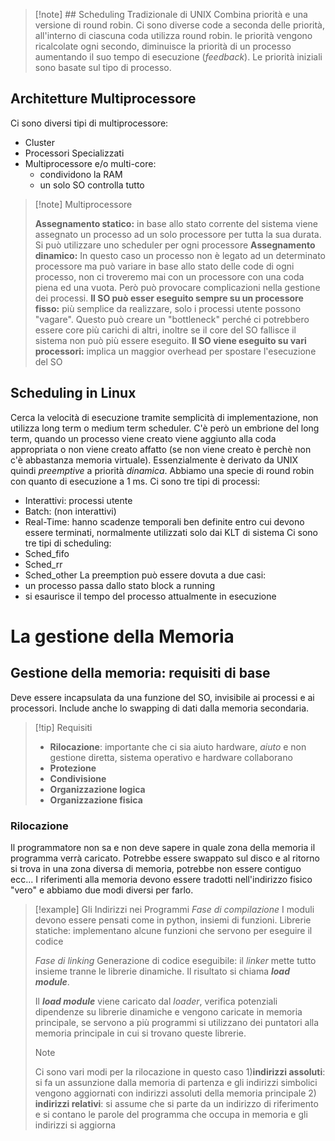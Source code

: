 >[!note] ## Scheduling Tradizionale di UNIX
> Combina priorità e una versione di round robin. Ci sono diverse code a seconda delle priorità, all'interno di ciascuna coda utilizza round robin. le priorità vengono ricalcolate ogni secondo, diminuisce la priorità di un processo aumentando il suo tempo di esecuzione (*feedback*).
> Le priorità iniziali sono basate sul tipo di processo.

## Architetture Multiprocessore
Ci sono diversi tipi di multiprocessore:
- Cluster
- Processori Specializzati
- Multiprocessore e/o multi-core:
	- condividono la RAM
	- un solo SO controlla tutto

>[!note] Multiprocessore
>
>**Assegnamento statico:**
>in base allo stato corrente del sistema viene assegnato un processo ad un solo processore per tutta la sua durata. Si può utilizzare uno scheduler per ogni processore
>**Assegnamento dinamico:**
>In questo caso un processo non è legato ad un determinato processore ma può variare in base allo stato delle code di ogni processo, non ci troveremo mai con un processore con una coda piena ed una vuota. Però può provocare complicazioni nella gestione  dei processi.
>**Il SO può esser eseguito sempre su un processore fisso:**
>più semplice da realizzare, solo i processi utente possono "vagare". Questo può creare un "bottleneck" perché ci potrebbero essere core più carichi di altri, inoltre se il core del SO fallisce il sistema non può più essere eseguito.
>**Il SO viene eseguito su vari processori:**
>implica un maggior overhead per spostare l'esecuzione del SO

## Scheduling in Linux
Cerca la velocità di esecuzione tramite semplicità di implementazione, non utilizza long term o medium term scheduler. 
C'è però un embrione del long term, quando un processo viene creato viene aggiunto alla coda appropriata o non viene creato affatto (se non viene creato è perchè non c'è abbastanza memoria virtuale).
Essenzialmente è derivato da UNIX quindi *preemptive* a priorità *dinamica*. Abbiamo una specie di round robin con quanto di esecuzione a 1 ms.
Ci sono tre tipi di processi:
- Interattivi: processi utente
- Batch: (non interattivi)
- Real-Time: hanno scadenze temporali ben definite entro cui devono essere terminati, normalmente utilizzati solo dai KLT di sistema
Ci sono tre tipi di scheduling:
- Sched_fifo
- Sched_rr
- Sched_other
La preemption può essere dovuta a due casi:
- un processo passa dallo stato block a running
- si esaurisce il tempo del processo attualmente in esecuzione

# La gestione della Memoria
## Gestione della memoria: requisiti di base
Deve essere incapsulata da una funzione del SO, invisibile ai processi e ai processori. Include anche lo swapping di dati dalla memoria secondaria.
>[!tip] Requisiti
>- **Rilocazione**: importante che ci sia aiuto hardware, *aiuto* e non gestione diretta, sistema operativo e hardware collaborano
>- **Protezione**
>- **Condivisione**
>- **Organizzazione logica**
>- **Organizzazione fisica**

### Rilocazione
Il programmatore non sa e non deve sapere in quale zona della memoria il programma verrà caricato. Potrebbe essere swappato sul disco e al ritorno si trova in una zona diversa di memoria, potrebbe non essere contiguo ecc...
I riferimenti alla memoria devono essere tradotti nell'indirizzo fisico "vero" e abbiamo due modi diversi per farlo.

>[!example] Gli Indirizzi nei Programmi
*Fase di compilazione*
I moduli devono essere pensati come in python, insiemi di funzioni.
Librerie statiche: implementano alcune funzioni che servono per eseguire il codice
>
>*Fase di linking*
>Generazione di codice eseguibile: il *linker* mette tutto insieme tranne le librerie dinamiche. Il risultato si chiama ***load module***.
>
>Il ***load module*** viene caricato dal *loader*, verifica potenziali dipendenze su librerie dinamiche e vengono caricate in memoria principale, se servono a più programmi si utilizzano dei puntatori alla memoria principale in cui si trovano queste librerie.
>>[!note]
>>Ci sono vari modi per la rilocazione in questo caso
1)**indirizzi assoluti**: si fa un assunzione dalla memoria di partenza e gli indirizzi simbolici vengono aggiornati con indirizzi assoluti della memoria principale
>>2) **indirizzi relativi**: si assume che si parte da un indirizzo di riferimento e si contano le parole del programma che occupa in memoria e gli indirizzi si aggiorna
